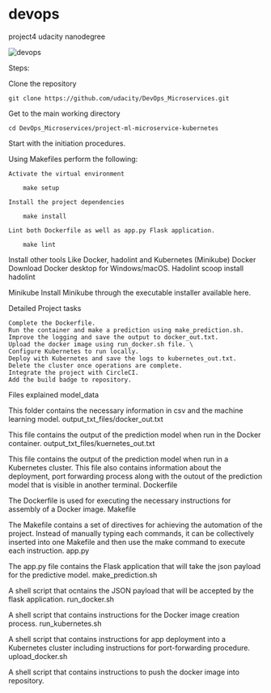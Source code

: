 # devops
 project4 udacity nanodegree

![devops](https://circleci.com/gh/ahmed-elnagar/devops.svg?style=svg)

Steps:

Clone the repository

    git clone https://github.com/udacity/DevOps_Microservices.git
Get to the main working directory

    cd DevOps_Microservices/project-ml-microservice-kubernetes
Start with the initiation procedures.

Using Makefiles perform the following:

    Activate the virtual environment

        make setup

    Install the project dependencies

        make install

    Lint both Dockerfile as well as app.py Flask application.

        make lint

Install other tools Like Docker, hadolint and Kubernetes (Minikube)
        Docker
            Download Docker desktop for Windows/macOS.
Hadolint
        scoop install hadolint

Minikube Install Minikube through the executable installer available here.

Detailed Project tasks

    Complete the Dockerfile.
    Run the container and make a prediction using make_prediction.sh.
    Improve the logging and save the output to docker_out.txt.
    Upload the docker image using run_docker.sh file. \
    Configure Kubernetes to run locally.
    Deploy with Kubernetes and save the logs to kubernetes_out.txt.
    Delete the cluster once operations are complete.
    Integrate the project with CircleCI.
    Add the build badge to repository.

Files explained
model_data

This folder contains the necessary information in csv and the machine learning model.
output_txt_files/docker_out.txt

This file contains the output of the prediction model when run in the Docker container.
output_txt_files/kuernetes_out.txt

This file contains the output of the prediction model when run in a Kubernetes cluster. This file also contains information about the deployment, port forwarding process along with the outout of the prediction model that is visible in another terminal.
Dockerfile

The Dockerfile is used for executing the necessary instructions for assembly of a Docker image.
Makefile

The Makefile contains a set of directives for achieving the automation of the project. Instead of manually typing each commands, it can be collectively inserted into one Makefile and then use the make command to execute each instruction.
app.py

The app.py file contains the Flask application that will take the json payload for the predictive model.
make_prediction.sh

A shell script that ocntains the JSON payload that will be accepted by the flask application.
run_docker.sh

A shell script that contains instructions for the Docker image creation process.
run_kubernetes.sh

A shell script that contains instructions for app deployment into a Kubernetes cluster including instructions for port-forwarding procedure.
upload_docker.sh

A shell script that contains instructions to push the docker image into repository.
